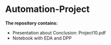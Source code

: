 # Automation-Project

<b> The repository contains: </b> 

<ul>
<li> Presentation about Conclusion: Project10.pdf </li>
<li> Notebook with EDA and DPP </li>
</ul>
